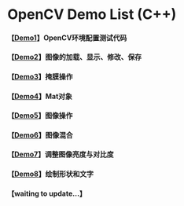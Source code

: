 # OpenCV Demo List (C++)

#### 【[Demo1](https://github.com/x-jeff/OpenCV_Code_Demo/tree/master/Demo1)】OpenCV环境配置测试代码

#### 【[Demo2](https://github.com/x-jeff/OpenCV_Code_Demo/tree/master/Demo2)】图像的加载、显示、修改、保存

#### 【[Demo3](https://github.com/x-jeff/OpenCV_Code_Demo/tree/master/Demo3)】掩膜操作

#### 【[Demo4](https://github.com/x-jeff/OpenCV_Code_Demo/tree/master/Demo4)】Mat对象

#### 【[Demo5](https://github.com/x-jeff/OpenCV_Code_Demo/tree/master/Demo5)】图像操作

#### 【[Demo6](https://github.com/x-jeff/OpenCV_Code_Demo/tree/master/Demo6)】图像混合

#### 【[Demo7](https://github.com/x-jeff/OpenCV_Code_Demo/tree/master/Demo7)】调整图像亮度与对比度

#### 【[Demo8](https://github.com/x-jeff/OpenCV_Code_Demo/tree/master/Demo8)】绘制形状和文字

#### 【waiting to update...】